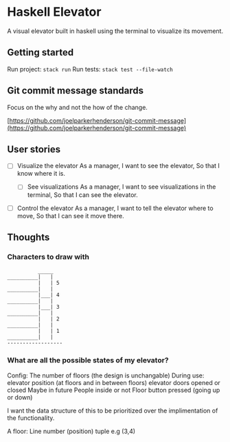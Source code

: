 # Haskell Elevator

A visual elevator built in haskell using the terminal to visualize its movement.

## Getting started

Run project: `stack run`
Run tests: `stack test --file-watch`

## Git commit message standards

Focus on the why and not the how of the change.

[https://github.com/joelparkerhenderson/git-commit-message](https://github.com/joelparkerhenderson/git-commit-message)

## User stories

- [ ] Visualize the elevator
As a manager,
I want to see the elevator,
So that I know where it is.

	- [ ] See visualizations
	As a manager,
	I want to see visualizations in the terminal,
	So that I can see the elevator.

- [ ] Control the elevator
As a manager,
I want to tell the elevator where to move,
So that I can see it move there.

## Thoughts

### Characters to draw with

```
          _____
__________|   |
          |   | 5
__________|   |
          |___| 4
__________|   |
          |___| 3
__________|   |
          |   | 2
__________|   |
          |   | 1
__________|   |
------------------

```

### What are all the possible states of my elevator?

Config:
	The number of floors
	(the design is unchangable)
During use:
	elevator position (at floors and in between floors)
	elevator doors opened or closed
Maybe in future
	People inside or not
	Floor button pressed (going up or down)

I want the data structure of this to be prioritized over the implimentation of the functionality.

A floor:
	Line number (position) tuple e.g (3,4)
